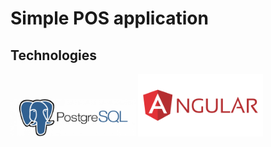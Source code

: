 # Simple POS application

## Technologies

<img src="/images/postgresql.png" alt="postgres" width="200"/>
<img src="/images/angular.png" alt="angular" width="200"/>

